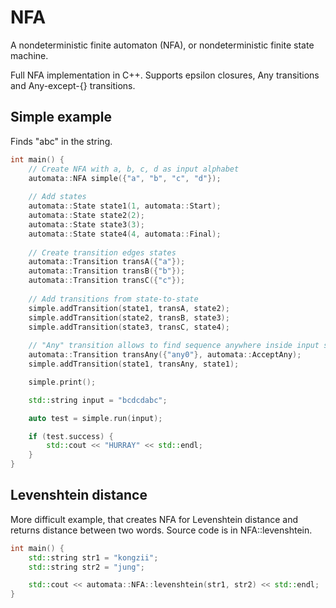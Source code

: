 # NFA

A nondeterministic finite automaton (NFA), or nondeterministic finite state machine.

Full NFA implementation in C++. Supports epsilon closures, Any transitions and Any-except-{} transitions.

## Simple example

Finds "abc" in the string.

```C++
int main() {
    // Create NFA with a, b, c, d as input alphabet
    automata::NFA simple({"a", "b", "c", "d"}); 
    
    // Add states
    automata::State state1(1, automata::Start);
    automata::State state2(2);
    automata::State state3(3);
    automata::State state4(4, automata::Final);
    
    // Create transition edges states
    automata::Transition transA({"a"});
    automata::Transition transB({"b"});
    automata::Transition transC({"c"});
    
    // Add transitions from state-to-state
    simple.addTransition(state1, transA, state2);
    simple.addTransition(state2, transB, state3);
    simple.addTransition(state3, transC, state4);
    
    // "Any" transition allows to find sequence anywhere inside input string
    automata::Transition transAny({"any0"}, automata::AcceptAny);
    simple.addTransition(state1, transAny, state1);

    simple.print();

    std::string input = "bcdcdabc";

    auto test = simple.run(input);

    if (test.success) {
        std::cout << "HURRAY" << std::endl;
    }
}
```

## Levenshtein distance

More difficult example, that creates NFA for Levenshtein distance and returns distance between two words. Source code is in NFA::levenshtein.

```C++
int main() {
    std::string str1 = "kongzii";
    std::string str2 = "jung";

    std::cout << automata::NFA::levenshtein(str1, str2) << std::endl;
}
```
